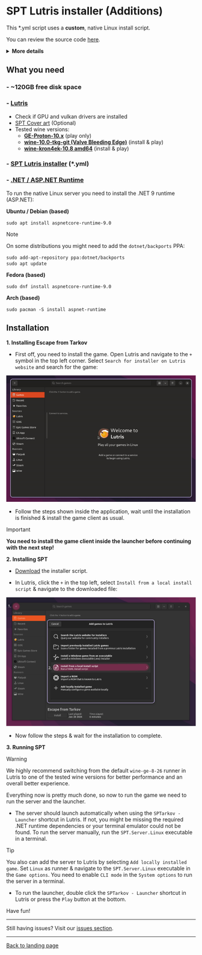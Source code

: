 
# SPT Lutris installer (Additions)


This *.yml script uses a **custom**, native Linux install script.

You can review the source code [here](../../scripts/spt-additions).

<details>

**<summary>More details</summary>**

### Why using a custom installer script?

The initial reason for writting the script was to work around issues with the official `SPTInstaller` running through Wine.

There was a bug in most common Wine runners used by `Lutris` or `Bottles` that caused the patching process to fail randomly. To work around this, the user needed to manually install a custom Wine runner in Lutris and use it globally for the installation.

To get rid of this extra step and also improve on stability and usability, we began experimenting with patching game files on our own using `xdelta3` (now replaced by `hpatchz`) and the patch files included in the official patcher archive. Later, a custom installation script has been written as well.

### What are the advantages?

- Faster, more stable installation process
- Additional features, e.g.:
    - Native installer & patcher in a single script
    - Support for [reflinking](https://btrfs.readthedocs.io/en/latest/Reflink.html) on supported filesystems (e.g. btrfs)
    - Reinstall mode - creates a backup of user files and reinstalls the latest SPT version

### What about disadvantages?

- No standalone GUI - you either have to use the Lutris installer or the CLI to interact with the script.
- No official support on Discord or elsewhere by the mod developers

</details>

## What you need

### - **~120GB free disk space**

### - **[Lutris](https://lutris.net/downloads)**
- Check if GPU and vulkan drivers are installed
- [SPT Cover art](../../docs/lutris/cover_art.md) (Optional)
- Tested wine versions:
    - **[GE-Proton-10.x](https://github.com/GloriousEggroll/proton-ge-custom/releases)** (play only)
    - **[wine-10.0-tkg-git (Valve Bleeding Edge)](https://github.com/Frogging-Family/wine-tkg-git/actions/workflows/wine-valvexbe.yml)** (install & play)
    - **[wine-kron4ek-10.8 amd64](https://github.com/Kron4ek/Wine-Builds/releases/tag/10.8)** (install & play)

### - **[SPT Lutris installer](../../installers/lutris-installer-additions.yml) (*.yml)**

### - [.NET / ASP.NET Runtime](https://dotnet.microsoft.com/en-us/download/dotnet/9.0)
To run the native Linux server you need to install the .NET 9 runtime (ASP.NET):

**Ubuntu / Debian (based)**
```
sudo apt install aspnetcore-runtime-9.0
```

> [!NOTE]
> On some distributions you might need to add the `dotnet/backports` PPA:

```
sudo add-apt-repository ppa:dotnet/backports
sudo apt update
```
**Fedora (based)**
```
sudo dnf install aspnetcore-runtime-9.0
```

**Arch (based)**
```
sudo pacman -S install aspnet-runtime
```

## Installation

**1. Installing Escape from Tarkov**

- First off, you need to install the game. Open Lutris and navigate to the `+` symbol in the top left corner. Select `Search for installer on Lutris website` and search for the game:

<img src="../../media/lutris/tarkov.gif" width="580">

- Follow the steps shown inside the application, wait until the installation is finished & install the game client as usual.

> [!IMPORTANT]
> **You need to install the game client inside the launcher before continuing with the next step!**


**2. Installing SPT**

- [Download](../../installers/lutris-installer-additions.yml) the installer script.

- In Lutris, click the `+` in the top left, select `Install from a local install script` & navigate to the downloaded file:

<img src="../../media/lutris/install_script.jpg" alt="drawing" width="580"/>

- Now follow the steps & wait for the installation to complete.

**3. Running SPT**

> [!WARNING]
> We highly recommend switching from the default `wine-ge-8-26` runner in Lutris to one of the tested wine versions for better performance and an overall better experience.

Everything now is pretty much done, so now to run the game we need to run the server and the launcher.

- The server should launch automatically when using the `SPTarkov - Launcher` shortcut in Lutris. If not, you might be missing the required .NET runtime dependencies or your terminal emulator could not be found. To run the server manually, run the `SPT.Server.Linux` executable in a terminal.

> [!TIP]
> You also can add the server to Lutris by selecting `Add locally installed game`. Set `Linux` as runner & navigate to the `SPT.Server.Linux` executable in the `Game options`. You need to enable `CLI mode` in the `System options` to run the server in a terminal.

- To run the launcher, double click the `SPTarkov - Launcher` shortcut in Lutris or press the `Play` button at the bottom.

Have fun!

***
Still having issues? Visit our [issues section](../../docs/issues.md).

***
[Back to landing page](../../README.md)